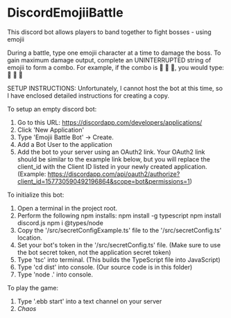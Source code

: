 # DiscordEmojiiBattle
This discord bot allows players to band together to fight bosses - using emojii

During a battle, type one emojii character at a time to damage the boss.
To gain maximum damage output, complete an UNINTERRUPTED string of emojii to form a combo.
For example, if the combo is :banana: :apple: :banana:, you would type:
:banana:
:apple:
:banana:

SETUP INSTRUCTIONS:
Unfortunately, I cannot host the bot at this time, so I have enclosed detailed instructions for creating a copy.

To setup an empty discord bot:
1) Go to this URL: https://discordapp.com/developers/applications/
2) Click 'New Application'
3) Type 'Emojii Battle Bot' -> Create.
4) Add a Bot User to the application
5) Add the bot to your server using an OAuth2 link. Your OAuth2 link should be similar to the example link below, but you will replace the client_id with the Client ID listed in your newly created application. (Example: https://discordapp.com/api/oauth2/authorize?client_id=157730590492196864&scope=bot&permissions=1)

To initialize this bot:
1) Open a terminal in the project root.
2) Perform the following npm installs:
    npm install -g typescript
    npm install discord.js
    npm i @types/node
3) Copy the '/src/secretConfigExample.ts' file to the '/src/secretConfig.ts' location.
4) Set your bot's token in the '/src/secretConfig.ts' file. (Make sure to use the bot secret token, not the application secret token)
5) Type 'tsc' into terminal. (This builds the TypeScript file into JavaScript)
6) Type 'cd dist' into console. (Our source code is in this folder)
7) Type 'node .' into console.

To play the game:
1) Type '.ebb start' into a text channel on your server
2) *Chaos*

